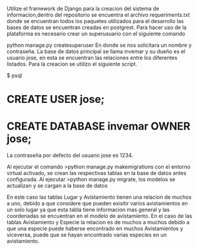 Utilize el framework de Django para la creacion del sistema de informacion,dentro del repositorio se encuentra el archivo requeriments.txt donde se encuentran todos los paquetes utilizados para el desarrollo las bases de datos se encuentran creadas en postgrest.
Para hacer uso de la plataforma es necesario crear un superusuario con el siguiente comando

python manage.py createsuperuser
En donde se nos solicitara un nombre y contraseña.
La base de datos principal se llama invemar y su dueño es el usuario jose, en esta se encuentran las relaciones entre los diferentes listados. Para la creacion se utilizo el siguiente script.

$ psql
# CREATE USER jose;
# CREATE DATABASE invemar OWNER jose;

La contraseña por defecto del usuario jose es 1234.

Al ejecutar el comando  >python manage.py makemigrations con el entorno virtual activado, se crean las respectivas tablas en la base de datos antes configurada. Al ejecutar >python manage.py migrate, los modelos se actualizan y se cargan a la base de datos  

En este caso las tablas Lugar y Avistamiento tienen una relacion de muchos a uno, debido a que considere que pueden exisitir varios avistamientos en un solo lugar ya que esta tabla tiene informacion mas general y las coordenadas se encuentran en el modelo de avistamiento.
En el caso de las tablas Avistamiento y Especie la relacion es de muchos a muchos debido a que una especie puede haberse encontrado en muchos Avistamientos y viceversa, puede que se hayan encontrado varias especies en un avistamiento.
